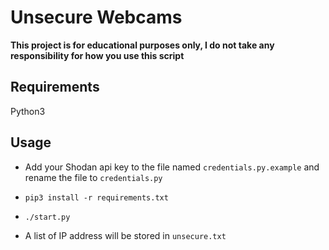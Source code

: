 # Unsecure Webcams

**This project is for educational purposes only, I do not take any responsibility for how you use this script**

## Requirements
Python3

## Usage

- Add your Shodan api key to the file named `credentials.py.example` and rename the file to `credentials.py`

- `pip3 install -r requirements.txt`

- `./start.py`

- A list of IP address will be stored in `unsecure.txt`
